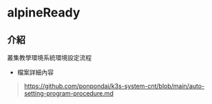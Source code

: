 # alpineReady

## 介紹
叢集教學環境系統環境設定流程

- 檔案詳細內容
>  https://github.com/ponpondai/k3s-system-cnt/blob/main/auto-setting-program-procedure.md
